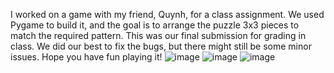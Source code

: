 I worked on a game with my friend, Quynh, for a class assignment. We used Pygame to build it, and the goal is to arrange the puzzle 3x3 pieces to match the required pattern.
This was our final submission for grading in class. We did our best to fix the bugs, but there might still be some minor issues. Hope you have fun playing it!
![image](https://github.com/user-attachments/assets/c018c76d-af9a-4984-b036-6d3df11fb0b1)
![image](https://github.com/user-attachments/assets/6318dde8-7e20-40b1-84fb-164f0bfa1413)
![image](https://github.com/user-attachments/assets/32e4f67f-12be-4d69-a91a-335f17d88876)
